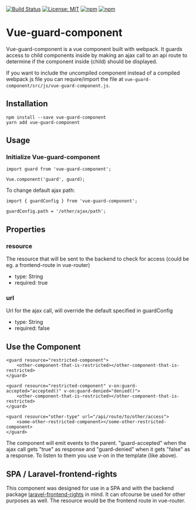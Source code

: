 [![Build Status](https://travis-ci.org/tecbeast42/vue-guard-component.svg?branch=master)](https://travis-ci.org/tecbeast42/vue-guard-component)
[![License: MIT](https://img.shields.io/badge/license-MIT-blue.svg)](https://opensource.org/licenses/MIT)
[![npm](https://img.shields.io/npm/v/vue-guard-component.svg)](https://www.npmjs.com/package/vue-guard-component)
[![npm](https://img.shields.io/npm/dt/vue-guard-component.svg)](https://www.npmjs.com/package/vue-guard-component)

# Vue-guard-component

Vue-guard-component is a vue component built with webpack. It guards access to child components inside by making an ajax call to an api route to determine if the component inside (child) should be displayed.

If you want to include the uncompiled component instead of a compiled webpack js file you can require/import the file at `vue-guard-component/src/js/vue-guard-component.js`.

## Installation

```
npm install --save vue-guard-component
yarn add vue-guard-component
```

## Usage

### Initialize Vue-guard-component

```
import guard from 'vue-guard-component';

Vue.component('guard', guard);
```

To change default ajax path:
```
import { guardConfig } from 'vue-guard-component';

guardConfig.path = '/other/ajax/path';
```

## Properties

### resource

   The resource that will be sent to the backend to check for access (could be eg. a frontend-route in vue-router)
  * type: String
  * required: true

### url

   Url for the ajax call, will override the default specified in guardConfig
  * type: String
  * required: false

## Use the Component

```
<guard resource="restricted-component">
    <other-component-that-is-restricted></other-component-that-is-restricted>
</guard>

<guard resource="restricted-component" v-on:guard-accepted="accepted()" v-on:guard-denied="denied()">
    <other-component-that-is-restricted></other-component-that-is-restricted>
</guard>

<guard resource="other-type" url="/api/route/to/other/access">
    <some-other-restricted-component></some-other-restricted-component>
</guard>
```

The component will emit events to the parent. "guard-accepted" when the ajax call gets "true" as response and "guard-denied" when it gets "false" as a response. To listen to them you use v-on in the template (like above).

## SPA / Laravel-frontend-rights

This component was designed for use in a SPA and with the backend package [laravel-frontend-rights](https://github.com/tecbeast42/laravel-frontend-rights) in mind. It can ofcourse be used for other purposes as well.
The resource would be the frontend route in vue-router.
